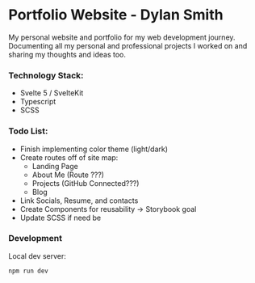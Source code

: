 # Portfolio Website - Dylan Smith

My personal website and portfolio for my web development journey. Documenting all my personal and professional projects
I worked on and sharing my thoughts and ideas too. 

### Technology Stack:
- Svelte 5 / SvelteKit
- Typescript
- SCSS

### Todo List:
- Finish implementing color theme (light/dark)
- Create routes off of site map:
  - Landing Page
  - About Me (Route ???)
  - Projects (GitHub Connected???)
  - Blog
- Link Socials, Resume, and contacts
- Create Components for reusability -> Storybook goal
- Update SCSS if need be

### Development

Local dev server:

```shell
npm run dev
```